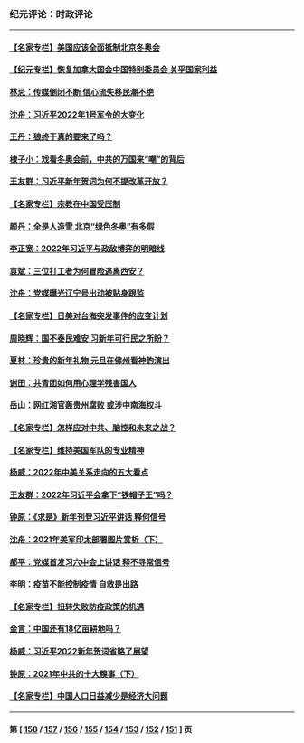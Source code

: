 ### 纪元评论：时政评论
---
#### [【名家专栏】美国应该全面抵制北京冬奥会](../../pages/nsc1025/n13483748.md) 
#### [【纪元专栏】恢复加拿大国会中国特别委员会 关乎国家利益](../../pages/nsc1025/n13484263.md) 
#### [林忌：传媒倒闭不断 信心流失移民潮不绝](../../pages/nsc1025/n13483173.md) 
#### [沈舟：习近平2022年1号军令的大变化](../../pages/nsc1025/n13482815.md) 
#### [王丹：狼终于真的要来了吗？](../../pages/nsc1025/n13482776.md) 
#### [棣子小：戏看冬奥会前，中共的万国来“嘲”的背后](../../pages/nsc1025/n13482370.md) 
#### [王友群：习近平新年贺词为何不提改革开放？](../../pages/nsc1025/n13481896.md) 
#### [【名家专栏】宗教在中国受压制](../../pages/nsc1025/n13481380.md) 
#### [颜丹：全是人造雪 北京“绿色冬奥”有多假](../../pages/nsc1025/n13481929.md) 
#### [李正宽：2022年习近平与政敌博弈的明暗线](../../pages/nsc1025/n13480983.md) 
#### [袁斌：三位打工者为何冒险逃离西安？](../../pages/nsc1025/n13480894.md) 
#### [沈舟：党媒曝光辽宁号出动被贴身跟监](../../pages/nsc1025/n13480044.md) 
#### [【名家专栏】日美对台海突发事件的应变计划](../../pages/nsc1025/n13478949.md) 
#### [周晓辉：国不泰民难安 习新年可行民之所盼？](../../pages/nsc1025/n13479580.md) 
#### [夏林：珍贵的新年礼物 元旦在佛州看神韵演出](../../pages/nsc1025/n13479314.md) 
#### [谢田：共青团如何用心理学残害国人](../../pages/nsc1025/n13479386.md) 
#### [岳山：网红湘官轰贵州腐败 或涉中南海权斗](../../pages/nsc1025/n13478078.md) 
#### [【名家专栏】怎样应对中共、脑控和未来之战？](../../pages/nsc1025/n13478963.md) 
#### [【名家专栏】维持美国军队的专业精神](../../pages/nsc1025/n13476105.md) 
#### [杨威：2022年中美关系走向的五大看点](../../pages/nsc1025/n13477375.md) 
#### [王友群：2022年习近平会拿下“铁帽子王”吗？](../../pages/nsc1025/n13473211.md) 
#### [钟原：《求是》新年刊登习近平讲话 释何信号](../../pages/nsc1025/n13475200.md) 
#### [沈舟：2021年美军印太部署图片赏析（下）](../../pages/nsc1025/n13473009.md) 
#### [郝平：党媒首发习六中会上讲话 释不寻常信号](../../pages/nsc1025/n13475100.md) 
#### [李明：疫苗不能控制疫情 自救是出路](../../pages/nsc1025/n13474969.md) 
#### [【名家专栏】扭转失败防疫政策的机遇](../../pages/nsc1025/n13474708.md) 
#### [金言：中国还有18亿亩耕地吗？](../../pages/nsc1025/n13474960.md) 
#### [杨威：习近平2022新年贺词省略了展望](../../pages/nsc1025/n13472856.md) 
#### [钟原：2021年中共的十大糗事（下）](../../pages/nsc1025/n13472738.md) 
#### [【名家专栏】中国人口日益减少是经济大问题](../../pages/nsc1025/n13472487.md) 

---
#### 第 [ [158](./158.md) / [157](./157.md) / [156](./156.md) / [155](./155.md) / [154](./154.md) / [153](./153.md) / [152](./152.md) / [151](./151.md) ] 页
